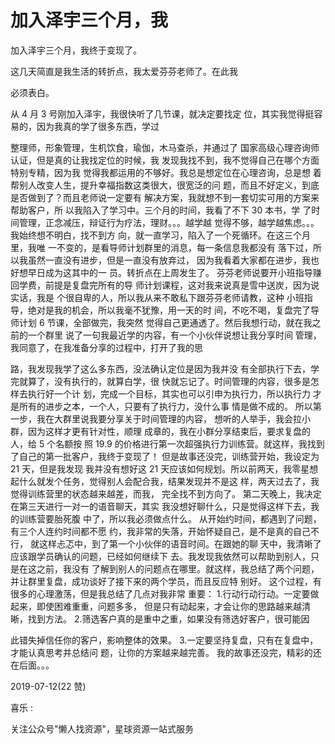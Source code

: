 # 加入泽宇三个月，我

加入泽宇三个月，我终于变现了。

这几天简直是我生活的转折点，我太爱芬芬老师了。在此我

必须表白。

从 4 月 3 号刚加入泽宇，我很快听了几节课，就决定要找定 位，其实我觉得挺容易的，因为我真的学了很多东西，学过

整理师，形象管理，生机饮食，瑜伽，木马查杀，并通过了 国家高级心理咨询师认证，但是真的让我找定位的时候，我 发现我找不到，我不觉得自己在哪个方面特别专精，因为我 觉得我都运用的不够好。我总是想定位在心理咨询，总是想 着帮别人改变人生，提升幸福指数这类很大，很宽泛的问 题，而且不好定义，到底是否做到了？而且老师说一定要有 解决方案，我就想不到一套切实可用的方案来帮助客户，所 以我陷入了学习中。三个月的时间，我看了不下 30 本书，学 了时间管理，正念减压，辩证行为疗法，理财。。。越学越 觉得不够，越学越焦虑。。。我始终想不明白，找不到方 向，就一直学习，陷入了一个死循环。在这三个月里，我唯 一不变的，是看导师计划群里的消息，每一条信息我都没有 落下过，所以我虽然一直没有进步，但是一直没有放弃过， 因为我看着大家都在进步，我也好想早日成为这其中的一 员。转折点在上周发生了。 芬芬老师说要开小班指导赚回学费，前提是复盘完所有的导 师计划课程，这对我来说真是雪中送炭，因为说实话，我是 个很自卑的人，所以我从来不敢私下跟芬芬老师请教，这种 小班指导，绝对是我的机会，所以我毫不犹豫，用一天的时 间，不吃不喝，复盘完了导师计划 6 节课，全部做完，我突然 觉得自己更通透了。然后我想行动，就在我之前的一个群里 说了一句我最近学的内容，有一个小伙伴说想让我分享时间 管理，我同意了，在我准备分享的过程中，打开了我的思

路，我发现我学了这么多东西，没法确认定位是因为我并没 有全部执行下去，学完就算了，没有执行的，就算白学，很 快就忘记了。时间管理的内容，很多是怎样去执行好一个计 划，完成一个目标，其实也可以引申为执行力，所以执行力 才是所有的进步之本，一个人，只要有了执行力，没什么事 情是做不成的。 所以第一步，我在大群里说我要分享关于时间管理的内容， 想听的人举手，我会拉小群，因为这样才更有针对性，顺理 成章的，我在小群分享结束后，要求复盘的人，给 5 个名额按 照 19.9 的价格进行第一次超强执行力训练营。就这样，我找到 了自己的第一批客户，我终于变现了！ 但是故事还没完，训练营开始，我设定为 21 天，但是我发现 我并没有想好这 21 天应该如何规划。所以前两天，我零星想 起什么就发个任务，觉得别人会配合我，结果发现并不是这 样，两天过去了，我觉得训练营里的状态越来越差，而我， 完全找不到方向了。 第二天晚上，我决定在第三天进行一对一的语音聊天，其实 我没想好聊什么，只是觉得这样下去，我的训练营要胎死腹 中了，所以我必须做点什么。 从开始约时间，都遇到了问题，有三个人连约时间都不愿 约，我非常的失落，开始怀疑自己，是不是真的自己不行， 就这样忐忑中，到了第一个小伙伴的语音时间。在跟她的聊 天中，我清晰了应该跟学员确认的问题，已经如何继续下 去。我发现我依然可以帮助到别人，只是在这之前，我没有 了解到别人的问题点在哪里。就这样，我总结了两个问题， 并让群里复盘，成功谈好了接下来的两个学员，而且反应特 别好。 这个过程，有很多的心理激荡，但是我总结了几点对我非常 重要： 1.行动行动行动。一定要做起来，即使困难重重，问题多多， 但是只有动起来，才会让你的思路越来越清晰，找到方法。 2.筛选客户真的是重中之重，如果没有筛选好客户，很可能因

此错失掉信任你的客户，影响整体的效果。 3.一定要坚持复盘，只有在复盘中，才能认真思考并总结问 题，让你的方案越来越完善。 我的故事还没完，精彩的还在后面。。。

2019-07-12(22 赞)

喜乐 :

关注公众号"懒人找资源"，星球资源一站式服务